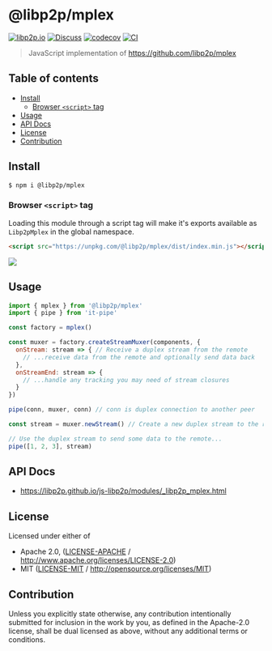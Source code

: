 # @libp2p/mplex <!-- omit in toc -->

[![libp2p.io](https://img.shields.io/badge/project-libp2p-yellow.svg?style=flat-square)](http://libp2p.io/)
[![Discuss](https://img.shields.io/discourse/https/discuss.libp2p.io/posts.svg?style=flat-square)](https://discuss.libp2p.io)
[![codecov](https://img.shields.io/codecov/c/github/libp2p/js-libp2p.svg?style=flat-square)](https://codecov.io/gh/libp2p/js-libp2p)
[![CI](https://img.shields.io/github/actions/workflow/status/libp2p/js-libp2p/js-test-and-release.yml?branch=master\&style=flat-square)](https://github.com/libp2p/js-libp2p/actions/workflows/js-test-and-release.yml?query=branch%3Amaster)

> JavaScript implementation of <https://github.com/libp2p/mplex>

## Table of contents <!-- omit in toc -->

- [Install](#install)
  - [Browser `<script>` tag](#browser-script-tag)
- [Usage](#usage)
- [API Docs](#api-docs)
- [License](#license)
- [Contribution](#contribution)

## Install

```console
$ npm i @libp2p/mplex
```

### Browser `<script>` tag

Loading this module through a script tag will make it's exports available as `Libp2pMplex` in the global namespace.

```html
<script src="https://unpkg.com/@libp2p/mplex/dist/index.min.js"></script>
```

[![](https://github.com/libp2p/interface-stream-muxer/raw/master/img/badge.png)](https://github.com/libp2p/interface-stream-muxer)

## Usage

```js
import { mplex } from '@libp2p/mplex'
import { pipe } from 'it-pipe'

const factory = mplex()

const muxer = factory.createStreamMuxer(components, {
  onStream: stream => { // Receive a duplex stream from the remote
    // ...receive data from the remote and optionally send data back
  },
  onStreamEnd: stream => {
    // ...handle any tracking you may need of stream closures
  }
})

pipe(conn, muxer, conn) // conn is duplex connection to another peer

const stream = muxer.newStream() // Create a new duplex stream to the remote

// Use the duplex stream to send some data to the remote...
pipe([1, 2, 3], stream)
```

## API Docs

- <https://libp2p.github.io/js-libp2p/modules/_libp2p_mplex.html>

## License

Licensed under either of

- Apache 2.0, ([LICENSE-APACHE](LICENSE-APACHE) / <http://www.apache.org/licenses/LICENSE-2.0>)
- MIT ([LICENSE-MIT](LICENSE-MIT) / <http://opensource.org/licenses/MIT>)

## Contribution

Unless you explicitly state otherwise, any contribution intentionally submitted for inclusion in the work by you, as defined in the Apache-2.0 license, shall be dual licensed as above, without any additional terms or conditions.
